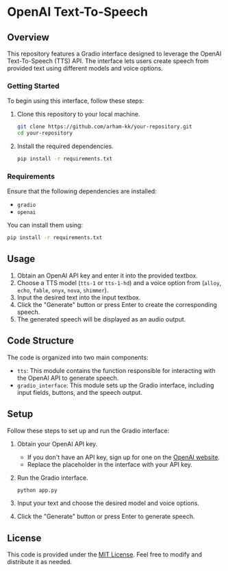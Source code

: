 # OpenAI Text-To-Speech

## Overview

This repository features a Gradio interface designed to leverage the OpenAI Text-To-Speech (TTS) API. The interface lets users create speech from provided text using different models and voice options.

### Getting Started

To begin using this interface, follow these steps:

1. Clone this repository to your local machine.
    ```bash
    git clone https://github.com/arham-kk/your-repository.git
    cd your-repository
    ```

2. Install the required dependencies.
    ```bash
    pip install -r requirements.txt
    ```

### Requirements

Ensure that the following dependencies are installed:

- `gradio`
- `openai`

You can install them using:
```bash
pip install -r requirements.txt
```

## Usage

1. Obtain an OpenAI API key and enter it into the provided textbox.
2. Choose a TTS model (`tts-1` or `tts-1-hd`) and a voice option from (`alloy`, `echo`, `fable`, `onyx`, `nova`, `shimmer`).
3. Input the desired text into the input textbox.
4. Click the "Generate" button or press Enter to create the corresponding speech.
5. The generated speech will be displayed as an audio output.

## Code Structure

The code is organized into two main components:

- `tts`: This module contains the function responsible for interacting with the OpenAI API to generate speech.
- `gradio_interface`: This module sets up the Gradio interface, including input fields, buttons, and the speech output.

## Setup

Follow these steps to set up and run the Gradio interface:

1. Obtain your OpenAI API key.
   - If you don't have an API key, sign up for one on the [OpenAI website](https://beta.openai.com/signup/).
   - Replace the placeholder in the interface with your API key.

2. Run the Gradio interface.
    ```bash
    python app.py
    ```

3. Input your text and choose the desired model and voice options.

4. Click the "Generate" button or press Enter to generate speech.


## License

This code is provided under the [MIT License](https://opensource.org/licenses/MIT). Feel free to modify and distribute it as needed.